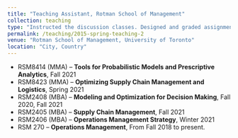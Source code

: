 ```yaml
---
title: "Teaching Assistant, Rotman School of Management"
collection: teaching
type: "Instructed the discussion classes. Designed and graded assignments and projects."
permalink: /teaching/2015-spring-teaching-2
venue: "Rotman School of Management, University of Toronto"
location: "City, Country"
---
```



* RSM8414 (MMA) – **Tools for Probabilistic Models and Prescriptive Analytics**, Fall 2021
* RSM8423 (MMA) – **Optimizing Supply Chain Management and Logistics**, Spring 2021
* RSM2408 (MBA) – **Modeling and Optimization for Decision Making**, Fall 2020, Fall 2021
* RSM2405 (MBA) – **Supply Chain Management**, Fall 2021
* RSM2406 (MBA) – **Operations Management Strategy**, Winter 2021
* RSM 270 – **Operations Management**, From Fall 2018 to present.
